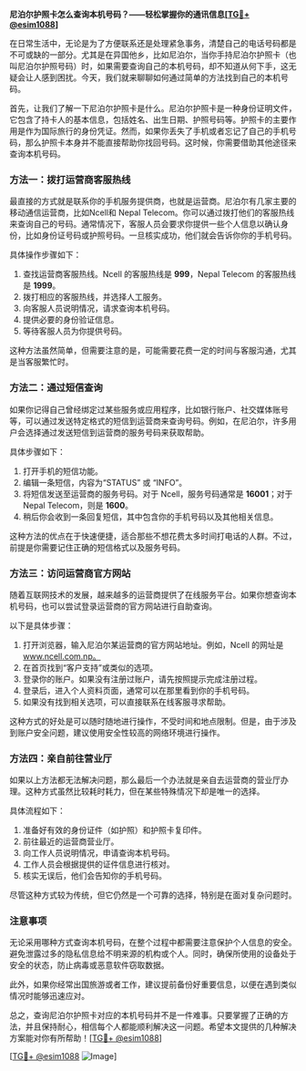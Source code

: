 **尼泊尔护照卡怎么查询本机号码？——轻松掌握你的通讯信息[[TG💪+ @esim1088](https://t.me/s/esim1088)]**

在日常生活中，无论是为了方便联系还是处理紧急事务，清楚自己的电话号码都是不可或缺的一部分。尤其是在异国他乡，比如尼泊尔，当你手持尼泊尔护照卡（也叫尼泊尔护照号码）时，如果需要查询自己的本机号码，却不知道从何下手，这无疑会让人感到困扰。今天，我们就来聊聊如何通过简单的方法找到自己的本机号码。

首先，让我们了解一下尼泊尔护照卡是什么。尼泊尔护照卡是一种身份证明文件，它包含了持卡人的基本信息，包括姓名、出生日期、护照号码等。护照卡的主要作用是作为国际旅行的身份凭证。然而，如果你丢失了手机或者忘记了自己的手机号码，那么护照卡本身并不能直接帮助你找回号码。这时候，你需要借助其他途径来查询本机号码。

### 方法一：拨打运营商客服热线

最直接的方式就是联系你的手机服务提供商，也就是运营商。尼泊尔有几家主要的移动通信运营商，比如Ncell和 Nepal Telecom。你可以通过拨打他们的客服热线来查询自己的号码。通常情况下，客服人员会要求你提供一些个人信息以确认身份，比如身份证号码或护照号码。一旦核实成功，他们就会告诉你你的手机号码。

具体操作步骤如下：
1. 查找运营商客服热线。Ncell 的客服热线是 **999**，Nepal Telecom 的客服热线是 **1999**。
2. 拨打相应的客服热线，并选择人工服务。
3. 向客服人员说明情况，请求查询本机号码。
4. 提供必要的身份验证信息。
5. 等待客服人员为你提供号码。

这种方法虽然简单，但需要注意的是，可能需要花费一定的时间与客服沟通，尤其是当客服繁忙时。

### 方法二：通过短信查询

如果你记得自己曾经绑定过某些服务或应用程序，比如银行账户、社交媒体账号等，可以通过发送特定格式的短信到运营商来查询号码。例如，在尼泊尔，许多用户会选择通过发送短信到运营商的服务号码来获取帮助。

具体步骤如下：
1. 打开手机的短信功能。
2. 编辑一条短信，内容为“STATUS” 或 “INFO”。
3. 将短信发送至运营商的服务号码。对于 Ncell，服务号码通常是 **16001**；对于 Nepal Telecom，则是 **1600**。
4. 稍后你会收到一条回复短信，其中包含你的手机号码以及其他相关信息。

这种方法的优点在于快速便捷，适合那些不想花费太多时间打电话的人群。不过，前提是你需要记住正确的短信格式以及服务号码。

### 方法三：访问运营商官方网站

随着互联网技术的发展，越来越多的运营商提供了在线服务平台。如果你想查询本机号码，也可以尝试登录运营商的官方网站进行自助查询。

以下是具体步骤：
1. 打开浏览器，输入尼泊尔某运营商的官方网站地址。例如，Ncell 的网址是 www.ncell.com.np。
2. 在首页找到“客户支持”或类似的选项。
3. 登录你的账户。如果没有注册过账户，请先按照提示完成注册过程。
4. 登录后，进入个人资料页面，通常可以在那里看到你的手机号码。
5. 如果没有找到相关选项，可以直接联系在线客服寻求帮助。

这种方式的好处是可以随时随地进行操作，不受时间和地点限制。但是，由于涉及到账户安全问题，建议使用安全性较高的网络环境进行操作。

### 方法四：亲自前往营业厅

如果以上方法都无法解决问题，那么最后一个办法就是亲自去运营商的营业厅办理。这种方式虽然比较耗时耗力，但在某些特殊情况下却是唯一的选择。

具体流程如下：
1. 准备好有效的身份证件（如护照）和护照卡复印件。
2. 前往最近的运营商营业厅。
3. 向工作人员说明情况，申请查询本机号码。
4. 工作人员会根据提供的证件信息进行核对。
5. 核实无误后，他们会告知你的手机号码。

尽管这种方式较为传统，但它仍然是一个可靠的选择，特别是在面对复杂问题时。

### 注意事项

无论采用哪种方式查询本机号码，在整个过程中都需要注意保护个人信息的安全。避免泄露过多的隐私信息给不明来源的机构或个人。同时，确保所使用的设备处于安全的状态，防止病毒或恶意软件窃取数据。

此外，如果你经常出国旅游或者工作，建议提前备份好重要信息，以便在遇到类似情况时能够迅速应对。

总之，查询尼泊尔护照卡对应的本机号码并不是一件难事。只要掌握了正确的方法，并且保持耐心，相信每个人都能顺利解决这一问题。希望本文提供的几种解决方案能对你有所帮助！[[TG💪+ @esim1088](https://t.me/s/esim1088)]

[[TG💪+ @esim1088](https://t.me/s/esim1088) ![Image](https://i.postimg.cc/4NQfJmqS/Snipaste-2025-05-13-00-14-12.png)]
